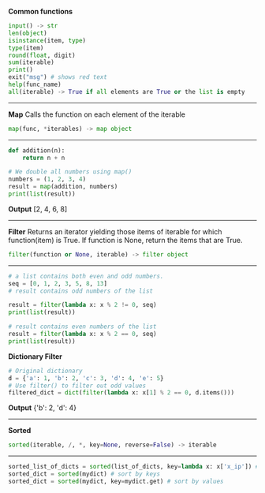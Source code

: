 
**Common functions**
```python
input() -> str
len(object)
isinstance(item, type)
type(item)
round(float, digit)
sum(iterable)
print()
exit("msg") # shows red text
help(func_name)
all(iterable) -> True if all elements are True or the list is empty
```
---
**Map**
Calls the function on each element of the iterable
```python
map(func, *iterables) -> map object
```
---
```python
def addition(n):
    return n + n

# We double all numbers using map()
numbers = (1, 2, 3, 4)
result = map(addition, numbers)
print(list(result))
```
**Output**
[2, 4, 6, 8]

---
**Filter**
Returns an iterator yielding those items of iterable for which function(item) is True. If function is None, return the items that are True.
```python
filter(function or None, iterable) -> filter object
```
---
```python
# a list contains both even and odd numbers.
seq = [0, 1, 2, 3, 5, 8, 13]
# result contains odd numbers of the list

result = filter(lambda x: x % 2 != 0, seq)
print(list(result))

# result contains even numbers of the list
result = filter(lambda x: x % 2 == 0, seq)
print(list(result))
```
**Dictionary Filter**
```python
# Original dictionary
d = {'a': 1, 'b': 2, 'c': 3, 'd': 4, 'e': 5}
# Use filter() to filter out odd values
filtered_dict = dict(filter(lambda x: x[1] % 2 == 0, d.items()))
```
**Output**
{'b': 2, 'd': 4}

---
**Sorted**
```python
sorted(iterable, /, *, key=None, reverse=False) -> iterable
```
---
```python
sorted_list_of_dicts = sorted(list_of_dicts, key=lambda x: x['x_ip']) # how to sort a list of dicts
sorted_dict = sorted(mydict) # sort by keys
sorted_dict = sorted(mydict, key=mydict.get) # sort by values
```
